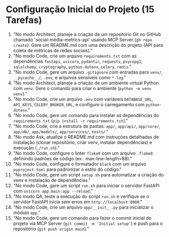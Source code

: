 # Configuração Inicial do Projeto (15 Tarefas)

1. "No modo Architect, planeje a criação de um repositório Git no GitHub chamado 'social-media-metrics-api' usando MCP Server (`gh repo create`). Gere um README.md com uma descrição do projeto (API para coleta de métricas de redes sociais)."
2. "No modo Code, crie um arquivo `requirements.txt` com as dependências `fastapi`, `uvicorn`, `pydantic`, `requests`, `psycopg2`, `sqlalchemy`, `cryptography`, `python-dotenv`, `celery`, `redis`."
3. "No modo Code, gere um arquivo `.gitignore` com entradas para `venv/`, `__pycache__/`, `.env`, e arquivos sensíveis como `*.log`."
4. "No modo Architect, planeje a criação de um ambiente virtual Python com `venv`. Gere o comando para criar o ambiente (`python -m venv venv`)."
5. "No modo Code, crie um arquivo `.env` com variáveis `DATABASE_URL`, `API_KEYS`, `CELERY_BROKER_URL`, e configure o carregamento com `python-dotenv`."
6. "No modo Code, gere um comando para instalar as dependências do `requirements.txt` (`pip install -r requirements.txt`)."
7. "No modo Code, crie a estrutura de pastas: `app/`, `app/api/`, `app/core/`, `app/db/`, `app/models/`, `app/services/`, `tests/`."
8. "No modo Ask, atualize o README.md com instruções detalhadas de instalação (clonar repositório, criar venv, instalar dependências) e execução (`./run.sh`)."
9. "No modo Code, configure o linter `flake8` com um arquivo `.flake8` definindo padrões de código (ex.: max-line-length=88)."
10. "No modo Code, configure o formatador `black` com um arquivo `pyproject.toml` para padronizar o estilo do código."
11. "No modo Code, gere um script `setup.sh` para automatizar a criação do venv e instalação de dependências."
12. "No modo Code, gere um script `run.sh` para iniciar o servidor FastAPI com `uvicorn app.main:app --reload`."
13. "No modo QA, teste a execução do script `run.sh` e verifique se o servidor FastAPI inicia sem erros em `http://localhost:8000`."
14. "No modo Code, crie um arquivo `app/__init__.py` para inicializar o módulo `app`."
15. "No modo Code, gere um comando para fazer o commit inicial do projeto via MCP Server (`git commit -m 'Initial setup'`) e push para o repositório (`git push origin main`)."